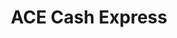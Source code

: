 ---
title: "ACE Cash Express"
url: /aurora/ace-cash-express-east-mississippi-avenue/
shop: Leiher
---